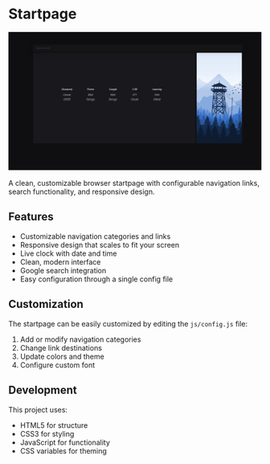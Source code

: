 # Startpage

![Homepage Demo](assets/images/homepage-demo.png)

A clean, customizable browser startpage with configurable navigation links, search functionality, and responsive design.

## Features

- Customizable navigation categories and links
- Responsive design that scales to fit your screen
- Live clock with date and time
- Clean, modern interface
- Google search integration
- Easy configuration through a single config file

## Customization

The startpage can be easily customized by editing the `js/config.js` file:

1. Add or modify navigation categories
2. Change link destinations
3. Update colors and theme
4. Configure custom font

## Development

This project uses:
- HTML5 for structure
- CSS3 for styling
- JavaScript for functionality
- CSS variables for theming